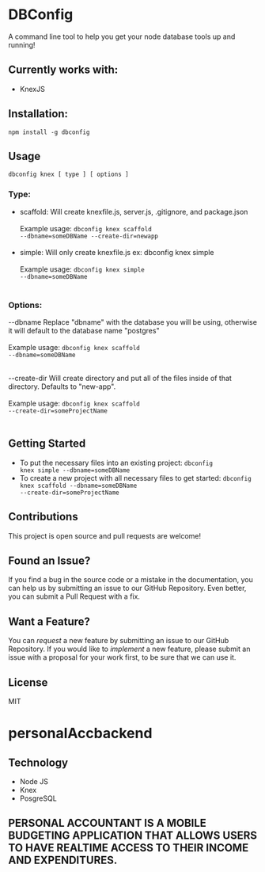 
# DBConfig
A command line tool to help you get your node database tools up and running!

## Currently works with:
 - KnexJS

## Installation:
<code>npm install -g dbconfig</code>

## Usage
<code>dbconfig knex [ type ] [ options ]</code>

### Type:
 - scaffold: Will create knexfile.js, server.js, .gitignore, and package.json<br><br>
 Example usage: <code>dbconfig knex scaffold --dbname=someDBName --create-dir=newapp</code><br><br>
 - simple: Will only create knexfile.js
 ex: dbconfig knex simple
 <br><br>
 Example usage: <code>dbconfig knex simple --dbname=someDBName</code><br><br>

### Options:
 --dbname            Replace "dbname" with the database you will be using, otherwise it will default to the database name "postgres"<br><br>
 Example usage: <code>dbconfig knex scaffold --dbname=someDBName</code><br><br>

 --create-dir        Will create directory and put all of the files inside of that directory. Defaults to "new-app".<br><br>
 Example usage: <code>dbconfig knex scaffold --create-dir=someProjectName</code><br><br>

## Getting Started

- To put the necessary files into an existing project:
<code>dbconfig knex simple --dbname=someDBName</code>
- To create a new project with all necessary files to get started:
<code>dbconfig knex scaffold --dbname=someDBName --create-dir=someProjectName</code>

## Contributions
This project is open source and pull requests are welcome!

## Found an Issue?
If you find a bug in the source code or a mistake in the documentation, you can help us by submitting an issue to our GitHub Repository. Even better, you can submit a Pull Request with a fix.

## Want a Feature?
You can *request* a new feature by submitting an issue to our GitHub
Repository. If you would like to *implement* a new feature, please submit an issue with a proposal for your work first, to be sure that we can use it.

## License
MIT
# personalAccbackend



## Technology   
  * Node JS
  * Knex
  * PosgreSQL


## PERSONAL ACCOUNTANT IS A MOBILE BUDGETING APPLICATION THAT ALLOWS USERS TO HAVE REALTIME ACCESS TO THEIR INCOME AND EXPENDITURES.

